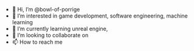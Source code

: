 - 👋 Hi, I’m @bowl-of-porrige
- 👀 I’m interested in game development, software engineering, machine learning 
- 🌱 I’m currently learning unreal engine, 
- 💞️ I’m looking to collaborate on 
- 📫 How to reach me 

<!---
bowl-of-porrige/bowl-of-porrige is a ✨ special ✨ repository because its `README.md` (this file) appears on your GitHub profile.
You can click the Preview link to take a look at your changes.
--->
